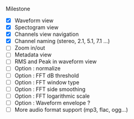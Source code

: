 Milestone
 - [x] Waveform view
 - [x] Spectogram view
 - [x] Channels view navigation
 - [x] Channel naming (stereo, 2.1, 5.1, 7.1 ...)
 - [ ] Zoom in/out
 - [ ] Metadata view
 - [ ] RMS and Peak in waveform view
 - [ ] Option : normalize
 - [ ] Option :  FFT dB threshold
 - [ ] Option : FFT window type
 - [ ] Option : FFT side smoothing
 - [ ] Option : FFT logarithmic scale
 - [ ] Option : Waveform envelope ?
 - [ ] More audio format support (mp3, flac, ogg...)